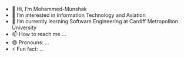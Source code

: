 - 👋 Hi, I’m Mohammed-Munshak
- 👀 I’m interested in Information Technology and Aviation
- 🌱 I’m currently learning Software Engineering at Cardiff Metropoliton University
- 📫 How to reach me ...
- 😄 Pronouns: ...
- ⚡ Fun fact: ...

<!---
Mohammed-Munshak/Mohammed-Munshak is a ✨ special ✨ repository because its `README.md` (this file) appears on your GitHub profile.
You can click the Preview link to take a look at your changes.
--->
